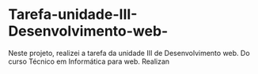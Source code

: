 # Tarefa-unidade-III-Desenvolvimento-web-
Neste projeto, realizei a tarefa da unidade III de Desenvolvimento web. Do curso Técnico em Informática para web. Realizan
